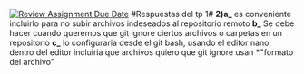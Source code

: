 [![Review Assignment Due Date](https://classroom.github.com/assets/deadline-readme-button-22041afd0340ce965d47ae6ef1cefeee28c7c493a6346c4f15d667ab976d596c.svg)](https://classroom.github.com/a/kl-E8VQf)
#Respuestas del tp 1#
**2)a_** es conveniente incluirlo para no subir archivos indeseados al repositorio remoto
**b_** Se debe hacer cuando queremos que git ignore ciertos archivos o carpetas en un repositorio
**c_** lo configuraria desde el git bash, usando el editor nano, dentro del editor incluiria que archivos quiero que git ignore usan *."formato del archivo"
